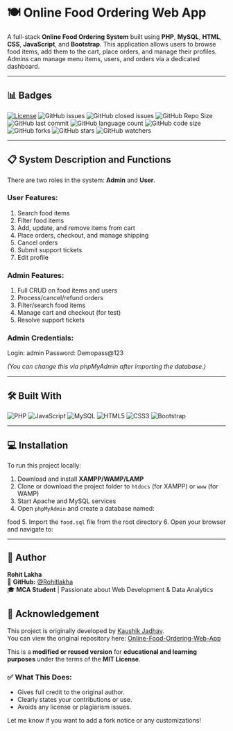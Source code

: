 # 🍽️ Online Food Ordering Web App

A full-stack **Online Food Ordering System** built using **PHP**, **MySQL**, **HTML**, **CSS**, **JavaScript**, and **Bootstrap**. This application allows users to browse food items, add them to the cart, place orders, and manage their profiles. Admins can manage menu items, users, and orders via a dedicated dashboard.

---

## 📊 Badges

[![License](https://img.shields.io/badge/License-MIT-green.svg)](LICENSE)
![GitHub issues](https://img.shields.io/github/issues/Rohitlakha/Online-Food-Ordering-Web-App-master)
![GitHub closed issues](https://img.shields.io/github/issues-closed/Rohitlakha/Online-Food-Ordering-Web-App-master)
![GitHub Repo Size](https://img.shields.io/github/repo-size/Rohitlakha/Online-Food-Ordering-Web-App-master)
![GitHub last commit](https://img.shields.io/github/last-commit/Rohitlakha/Online-Food-Ordering-Web-App-master)
![GitHub language count](https://img.shields.io/github/languages/count/Rohitlakha/Online-Food-Ordering-Web-App-master)
![GitHub code size](https://img.shields.io/github/languages/code-size/Rohitlakha/Online-Food-Ordering-Web-App-master)
![GitHub forks](https://img.shields.io/github/forks/Rohitlakha/Online-Food-Ordering-Web-App-master?style=social)
![GitHub stars](https://img.shields.io/github/stars/Rohitlakha/Online-Food-Ordering-Web-App-master?style=social)
![GitHub watchers](https://img.shields.io/github/watchers/Rohitlakha/Online-Food-Ordering-Web-App-master?style=social)

---

## 📋 System Description and Functions

There are two roles in the system: **Admin** and **User**.

### User Features:
1. Search food items
2. Filter food items
3. Add, update, and remove items from cart
4. Place orders, checkout, and manage shipping
5. Cancel orders
6. Submit support tickets
7. Edit profile

### Admin Features:
1. Full CRUD on food items and users
2. Process/cancel/refund orders
3. Filter/search food items
4. Manage cart and checkout (for test)
5. Resolve support tickets

### Admin Credentials:
Login: admin
Password: Demopass@123

*(You can change this via phpMyAdmin after importing the database.)*

---

## 🛠 Built With

![PHP](https://img.shields.io/badge/Php-A10E3B?style=for-the-badge&logo=php&logoColor=white)
![JavaScript](https://img.shields.io/badge/JavaScript-323330?style=for-the-badge&logo=javascript&logoColor=F7DF1E)
![MySQL](https://img.shields.io/badge/MySQL-cc6600?style=for-the-badge&logo=mysql&logoColor=white)
![HTML5](https://img.shields.io/badge/HTML5-E34F26?style=for-the-badge&logo=html5&logoColor=white)
![CSS3](https://img.shields.io/badge/CSS3-1572B6?style=for-the-badge&logo=css3&logoColor=white)
![Bootstrap](https://img.shields.io/badge/Bootstrap-563D7C?style=for-the-badge&logo=bootstrap&logoColor=white)

---

## 💻 Installation

To run this project locally:

1. Download and install **XAMPP/WAMP/LAMP**
2. Clone or download the project folder to `htdocs` (for XAMPP) or `www` (for WAMP)
3. Start Apache and MySQL services
4. Open `phpMyAdmin` and create a database named:

food
5. Import the `food.sql` file from the root directory
6. Open your browser and navigate to:

---
## 👤 Author

**Rohit Lakha**  
🔗 **GitHub:** [@Rohitlakha](https://github.com/Rohitlakha)  
🎓 **MCA Student** | Passionate about Web Development & Data Analytics

## 🙏 Acknowledgement

This project is originally developed by [Kaushik Jadhav](https://github.com/kaushikjadhav01).  
You can view the original repository here: [Online-Food-Ordering-Web-App](https://github.com/kaushikjadhav01/Online-Food-Ordering-Web-App)

This is a **modified or reused version** for **educational and learning purposes** under the terms of the **MIT License**.


### ✅ What This Does:
- Gives full credit to the original author.
- Clearly states your contributions or use.
- Avoids any license or plagiarism issues.

Let me know if you want to add a fork notice or any customizations!


